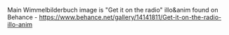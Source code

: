 Main Wimmelbilderbuch image is "Get it on the radio" illo&anim found on Behance - https://www.behance.net/gallery/14141811/Get-it-on-the-radio-illo-anim